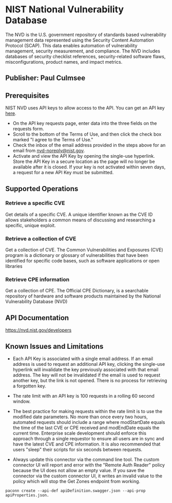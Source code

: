 # NIST National Vulnerability Database
The NVD is the U.S. government repository of standards based vulnerability management data represented using the Security Content Automation Protocol (SCAP). This data enables automation of vulnerability management, security measurement, and compliance. The NVD includes databases of security checklist references, security-related software flaws, misconfigurations, product names, and impact metrics.

## Publisher: Paul Culmsee

## Prerequisites
NIST NVD uses API keys to allow access to the API. You can get an API key [here](https://nvd.nist.gov/developers/request-an-api-key).
* On the API key requests page, enter data into the three fields on the requests form. 
* Scroll to the bottom of the Terms of Use, and then click the check box marked "I agree to the Terms of Use."
* Check the inbox of the email address provided in the steps above for an email from nvd-noreply@nist.gov.
* Activate and view the API Key by opening the single-use hyperlink. Store the API Key in a secure location as the page will no longer be available after it is closed. If your key is not activated within seven days, a request for a new API Key must be submitted.

## Supported Operations
### Retrieve a specific CVE
Get details of a specific CVE. A unique identifier known as the CVE ID allows stakeholders a common means of discussing and researching a specific, unique exploit. 

### Retrieve a collection of CVE
Get a collection of CVE. The Common Vulnerabilities and Exposures (CVE) program is a dictionary or glossary of vulnerabilities that have been identified for specific code bases, such as software applications or open libraries 

### Retrieve CPE information
Get a collection of CPE. The Official CPE Dictionary, is a searchable repository of hardware and software products maintained by the National Vulnerability Database (NVD)

## API Documentation
https://nvd.nist.gov/developers

## Known Issues and Limitations
* Each API Key is associated with a single email address. If an email address is used to request an additional API key, clicking the single-use hyperlink will invalidate the key previously associated with that email address. The key will not be invalidated if the email is used to request another key, but the link is not opened. There is no process for retrieving a forgotten key.

* The rate limit with an API key is 100 requests in a rolling 60 second window.

* The best practice for making requests within the rate limit is to use the modified date parameters. No more than once every two hours, automated requests should include a range where modStartDate equals the time of the last CVE or CPE received and modEndDate equals the current time. Enterprise scale development should enforce this approach through a single requestor to ensure all users are in sync and have the latest CVE and CPE information. It is also recommended that users "sleep" their scripts for six seconds between requests.

* Always update this connector via the command line tool. The custom connector UI will report and error with the "Remote Auth Reader" policy because the UI does not allow an empty value. If you save the connector via the custom connector UI, it writes an invalid value to the policy which will stop the Get Zones endpoint from working.
```
paconn create --api-def apiDefinition.swagger.json --api-prop apiProperties.json.
```